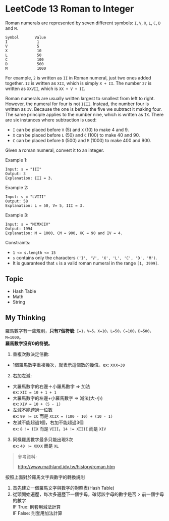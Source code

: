 # LeetCode 13 Roman to Integer
Roman numerals are represented by seven different symbols: `I`, `V`, `X`, `L`, `C`, `D` and `M`.

```
Symbol       Value
I             1
V             5
X             10
L             50
C             100
D             500
M             1000
```

For example, `2` is written as `II` in Roman numeral, just two ones added together. `12` is written as `XII`, which is simply `X + II`. The number `27` is written as `XXVII`, which is `XX + V + II`.

Roman numerals are usually written largest to smallest from left to right. However, the numeral for four is not `IIII`. Instead, the number four is written as `IV`. Because the one is before the five we subtract it making four. The same principle applies to the number nine, which is written as `IX`. There are six instances where subtraction is used:

- `I` can be placed before `V` (5) and `X` (10) to make 4 and 9. 
- `X` can be placed before `L` (50) and `C` (100) to make 40 and 90. 
- `C` can be placed before `D` (500) and `M` (1000) to make 400 and 900.

Given a roman numeral, convert it to an integer.

Example 1:

```
Input: s = "III"
Output: 3
Explanation: III = 3.
```

Example 2:

```
Input: s = "LVIII"
Output: 58
Explanation: L = 50, V= 5, III = 3.
```

Example 3:

```
Input: s = "MCMXCIV"
Output: 1994
Explanation: M = 1000, CM = 900, XC = 90 and IV = 4.
```

Constraints:

- `1 <= s.length <= 15`
- `s` contains only the characters `('I', 'V', 'X', 'L', 'C', 'D', 'M')`.
- It is guaranteed that `s` is a valid roman numeral in the range `[1, 3999]`.

## Topic
- Hash Table
- Math
- String

## My Thinking
羅馬數字有一些規則，**只有7個符號**: `I=1，V=5，X=10，L=50，C=100，D=500，M=1000`。<br>**羅馬數字沒有0的符號。**
1. 重複次數決定倍數: 
  - 1個羅馬數字重複幾次，就表示這個數的幾倍。ex: `ⅩⅩⅩ=30`
2. 右加左減:
  - 大羅馬數字的右邊＋小羅馬數字 => 加法<br> ex: `XII = 10 + 1 + 1`
  - 大羅馬數字的左邊+小羅馬數字 => 減法(大-小)<br> ex: `XIV = 10 + (5 - 1)`
  - 左減不能跨過一位數<br> ex: `99 != IC` 而是 `XCIX = (100 - 10) + (10 - 1)`
  - 左減不能超過1個，右加不能超過3個<br> ex: `8 != IIX` 而是 `VIII`，`14 != XIIII` 而是 `XIV`
3. 同樣羅馬數字最多只能出現3次<br> ex: `40 != XXXX` 而是 `XL`

> 參考資料:
>
> http://www.mathland.idv.tw/history/roman.htm

按照上面對於羅馬文字與數字的轉換規則

1. 首先建立一個羅馬文字與數字的對照表(Hash Table)
2. 從頭開始遍歷，每次多遍歷下一個字母，確認該字母的數字是否 > 前一個字母的數字<br>IF True: 則套用減法計算<br>IF False: 則套用加法計算